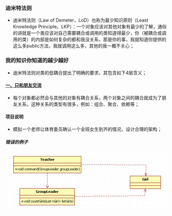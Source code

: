### 迪米特法则
+ 迪米特法则（Law of Demeter，LoD）也称为最少知识原则（Least Knowledge Principle。LKP）：一个对象应该对其他对象有最少的了解，通俗的讲就是一个类应该对自己需要耦合或调用的类知道得最少，你（被耦合或调用的类）的内部是如何复杂的都和我没关系，那是你的事，我就知道你提供的这么多public方法，我就调用这么多，其他的我一概不关心；
### 我的知识你知道的越少越好
+ 迪米特法则对类的低耦合提出了明确的要求，其包含如下4层含义；
#### [一、只和朋友交流]()
+ 每个对象都必然会与其他的对象有耦合关系，两个对象之间的耦合就成为了朋友关系，这种关系的类型有很多，例如：组合、聚合、依赖等；
#### 项目说明
+ 模拟一个老师让体育委员确认一个全班女生到齐的情况，设计合理的架构；
##### 错误的例子

![image](https://github.com/ningbaoqi/DesignModeAndFramework/blob/master/gif/pic-20.jpg)

